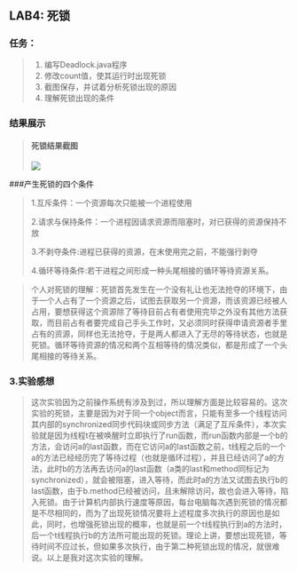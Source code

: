 ## LAB4: 死锁

### 任务：
>1. 编写Deadlock.java程序
>2. 修改count值，使其运行时出现死锁
>3. 截图保存，并试着分析死锁出现的原因
>4. 理解死锁出现的条件

### 结果展示
>#### 死锁结果截图
>![](http://p1.bqimg.com/567571/89014ae7e3123e1b.jpg)


###产生死锁的四个条件
>1.互斥条件：一个资源每次只能被一个进程使用
>
>2.请求与保持条件：一个进程因请求资源而阻塞时，对已获得的资源保持不放
>
>3.不剥夺条件:进程已获得的资源，在末使用完之前，不能强行剥夺
>
>4.循环等待条件:若干进程之间形成一种头尾相接的循环等待资源关系。

>个人对死锁的理解：死锁首先发生在一个没有礼让也无法抢夺的环境下，由于一个人占有了一个资源之后，试图去获取另一个资源，而该资源已经被人占用，要想获得这个资源除了等待目前占有者使用完毕之外没有其他方法获取，而目前占有者要完成自己手头工作时，又必须同时获得申请资源者手里占有的资源，同样也无法抢夺，于是两人都进入了无尽的等待状态，也就是死锁。循环等待资源的情况和两个互相等待的情况类似，都是形成了一个头尾相接的等待关系。

### 3.实验感想
>这次实验因为之前操作系统有涉及到过，所以理解方面是比较容易的。这次实验的死锁，主要是因为对于同一个object而言，只能有至多一个线程访问其内部的synchronized同步代码块或同步方法（满足了互斥条件），本次实验就是因为线程t在被唤醒时立即执行了run函数，而run函数内部是一个b的方法，会访问a的last函数，而在它访问a的last函数之前，t线程之后的一个a的方法已经经历完了等待过程（也就是循环过程），并且已经访问了a的方法，此时b的方法再去访问a的last函数（a类的last和method同标记为synchronized），就会被阻塞，进入等待，而此时a的方法又试图去执行b的last函数，由于b.method已经被访问，且未解除访问，故也会进入等待，陷入死锁。由于计算机内部执行速度等原因，每台电脑每次遇到死锁的情况都是不尽相同的，而为了出现死锁情况要将上述程度多次执行的原因也是如此，同时，也增强死锁出现的概率，也就是前一个t线程执行到a的方法时，后一个t线程执行b的方法所可能出现的死锁。理论上讲，要想出现死锁，等待时间不应过长，但如果多次执行，由于第二种死锁出现的情况，就很难说。以上是我对这次实验的理解。


